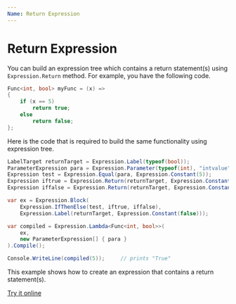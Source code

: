 ```yaml
---
Name: Return Expression
---
```


# Return Expression

You can build an expression tree which contains a return statement(s) using `Expression.Return` method. For example, you have the following code.

```csharp
Func<int, bool> myFunc = (x) => 
{
    if (x == 5)
        return true;
    else
        return false;
};
```

Here is the code that is required to build the same functionality using expression tree. 

```csharp
LabelTarget returnTarget = Expression.Label(typeof(bool));
ParameterExpression para = Expression.Parameter(typeof(int), "intvalue");
Expression test = Expression.Equal(para, Expression.Constant(5));
Expression iftrue = Expression.Return(returnTarget, Expression.Constant(true));
Expression iffalse = Expression.Return(returnTarget, Expression.Constant(false));

var ex = Expression.Block(
    Expression.IfThenElse(test, iftrue, iffalse),
    Expression.Label(returnTarget, Expression.Constant(false)));

var compiled = Expression.Lambda<Func<int, bool>>(
    ex,
    new ParameterExpression[] { para }
).Compile();

Console.WriteLine(compiled(5));     // prints "True"
```

This example shows how to create an expression that contains a return statement(s). 

[Try it online](https://dotnetfiddle.net/TfgSbX)